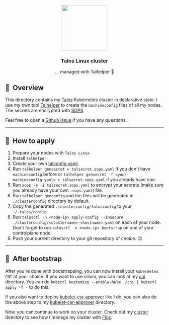 <div align="center">

<img src="https://raw.githubusercontent.com/siderolabs/talos/main/website/assets/icons/logo.svg" align="center" width="144px"/>

### Talos Linux cluster

... managed with Talhelper :robot:

</div>

## :book:&nbsp; Overview

This directory contains my [Talos](https://www.talos.dev/) Kubernetes cluster in declarative state.
I use my own tool [Talhelper](https://github.com/budimanjojo/talhelper) to create the `machineconfig` files of all my nodes.
The secrets are encrypted with [SOPS](https://toolkit.fluxcd.io/guides/mozilla-sops/).

Feel free to open a [Github issue](https://github.com/budimanjojo/home-cluster/issues/new/choose) if you have any questions.

---

## :scroll:&nbsp; How to apply

1. Prepare your nodes with `Talos Linux`
2. Install `talhelper`.
3. Create your own [talconfig.yaml](https://github.com/budimanjojo/home-cluster/blob/main/talos/talconfig.yaml).
4. Run `talhelper gensecret > talsecret.sops.yaml` if you don't have `machineconfig` before or `talhelper gensecret -f <your-machineconfig.yaml> > talsecret.sops.yaml` if you already have one.
5. Run `sops -e -i talsecret.sops.yaml` to encrypt your secrets (make sure you already have your own `.sops.yaml`) file.
6. Run `talhelper genconfig` and the files will be generated in `./clusterconfig` directory by default.
7. Copy the generated `./clusterconfig/talosconfig` to your `~/.talos/config`.
8. Run `talosctl -n <node-ip> apply-config --insecure ./clusterconfig/<clustername>-<hostname>.yaml` on each of your node. Don't forget to run `talosctl -n <node-ip> bootstrap` on one of your controlplane node.
9. Push your current directory to your git repository of choice. :wink:

---

## :memo:&nbsp; After bootstrap

After you're done with bootstrapping, you can now install your `Kubernetes CNI` of your choice.
If you want to use cilium, you can look at my [cni](./cni) directory.
You can do `kubectl kustomize --enable-helm ./cni | kubectl apply -f -` to do this.

If you also want to deploy [kubelet-csr-approver](https://github.com/postfinance/kubelet-csr-approver) like I do, you can also do the above step to my [kubelet-csr-approver](./kubelet-csr-approver) directory.

Now, you can continue to work on your cluster.
Check out my [cluster](../cluster) directory to see how I manage my cluster with [Flux](https://github.com/fluxcd/flux2).
